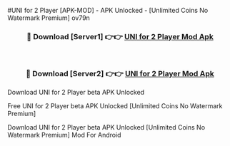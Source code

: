 #UNI for 2 Player [APK-MOD] - APK Unlocked - [Unlimited Coins No Watermark Premium] ov79n



<div align="center">

<h3>🔴 Download [Server1] 👉👉 <a href="https://momento.my/?title=UNI_for_2_Player">UNI for 2 Player Mod Apk</a></h3><br>

<h3>🔴 Download [Server2] 👉👉 <a href="https://momento.my/?title=UNI_for_2_Player">UNI for 2 Player Mod Apk</a></h3>
</div>



Download UNI for 2 Player beta APK Unlocked

Free UNI for 2 Player beta APK Unlocked [Unlimited Coins No Watermark Premium]

Download UNI for 2 Player beta APK Unlocked [Unlimited Coins No Watermark Premium] Mod For Android
